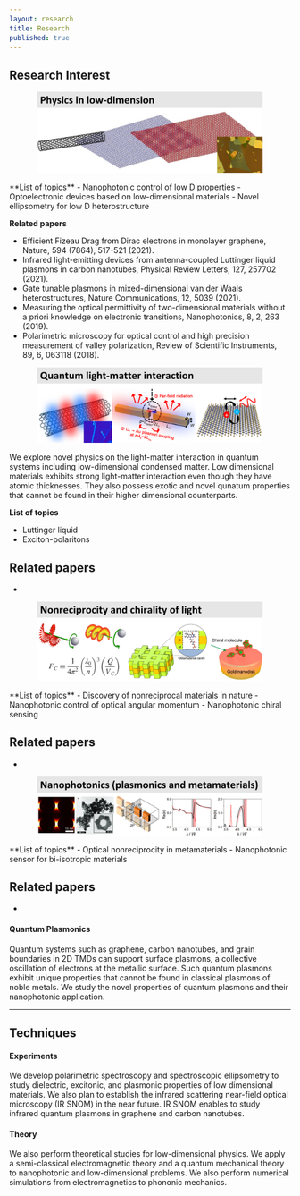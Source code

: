 ```yaml
---
layout: research
title: Research
published: true
---
```


## Research Interest

<p align="center"><img src="/assets/img/research-interest-1.png" style="max-width: 80%; height: auto;"></p>
**List of topics**
- Nanophotonic control of low D properties
- Optoelectronic devices based on low-dimensional materials
- Novel ellipsometry for low D heterostructure

**Related papers**
- Efficient Fizeau Drag from Dirac electrons in monolayer graphene, Nature, 594 (7864), 517-521 (2021).
- Infrared light-emitting devices from antenna-coupled Luttinger liquid plasmons in carbon nanotubes, Physical Review Letters, 127, 257702 (2021).
- Gate tunable plasmons in mixed-dimensional van der Waals heterostructures, Nature Communications, 12, 5039 (2021).
- Measuring the optical permittivity of two-dimensional materials without a priori knowledge on electronic transitions, Nanophotonics, 8, 2, 263 (2019).
- Polarimetric microscopy for optical control and high precision measurement of valley polarization, Review of Scientific Instruments, 89, 6, 063118 (2018).

<p align="center"><img src="/assets/img/research-interest-2.png" style="max-width: 80%; height: auto;"></p>
We explore novel physics on the light-matter interaction in quantum systems including low-dimensional condensed matter. Low dimensional materials exhibits strong light-matter interaction even though they have atomic thicknesses. They also possess exotic and novel qunatum properties that cannot be found in their higher dimensional counterparts.

**List of topics**
- Luttinger liquid
- Exciton-polaritons

**Related papers**
- 
- 

<p align="center"><img src="/assets/img/research-interest-3.png" style="max-width: 80%; height: auto;"></p>
**List of topics**
- Discovery of nonreciprocal materials in nature
- Nanophotonic control of optical angular momentum
- Nanophotonic chiral sensing

**Related papers**
- 
- 

<p align="center"><img src="/assets/img/research-interest-4.png" style="max-width: 80%; height: auto;"></p>
**List of topics**
- Optical nonreciprocity in metamaterials
- Nanophotonic sensor for bi-isotropic materials

**Related papers**
- 
- 

#### Quantum Plasmonics
Quantum systems such as graphene, carbon nanotubes, and grain boundaries in 2D TMDs can support surface plasmons, a collective oscillation of electrons at the metallic surface. Such quantum plasmons exhibit unique properties that cannot be found in classical plasmons of noble metals. We study the novel properties of quantum plasmons and their nanophotonic application.

---

## Techniques
#### Experiments
We develop polarimetric spectroscopy and spectroscopic ellipsometry to study dielectric, excitonic, and plasmonic properties of low dimensional materials.
We also plan to establish the infrared scattering near-field optical microscopy (IR SNOM) in the near future. IR SNOM enables to study infrared quantum plasmons in graphene and carbon nanotubes.

#### Theory
We also perform theoretical studies for low-dimensional physics. We apply a semi-classical electromagnetic theory and a quantum mechanical theory to nanophotonic and low-dimensional problems. We also perform numerical simulations from electromagnetics to phononic mechanics.
